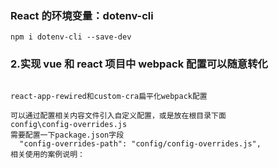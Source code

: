 ### React 的环境变量：dotenv-cli

```
npm i dotenv-cli --save-dev

```

### 2.实现 vue 和 react 项目中 webpack 配置可以随意转化

```

react-app-rewired和custom-cra扁平化webpack配置

可以通过配置相关内容文件引入自定义配置，或是放在根目录下面
config\config-overrides.js
需要配置一下package.json字段
  "config-overrides-path": "config/config-overrides.js",
相关使用的案例说明：

```
